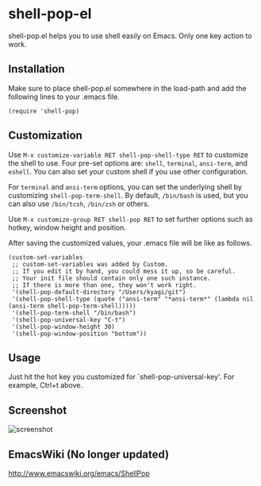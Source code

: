 shell-pop-el
============
shell-pop.el helps you to use shell easily on Emacs. Only one key action to work.

Installation
----------
Make sure to place shell-pop.el somewhere in the load-path and add the following lines to your .emacs file.

    (require 'shell-pop)

Customization
----------

Use `M-x customize-variable RET shell-pop-shell-type RET` to customize the shell to use.  Four pre-set options are: `shell`, `terminal`, `ansi-term`, and `eshell`.  You can also set your custom shell if you use other configuration.

For `terminal` and `ansi-term` options, you can set the underlying shell by customizing `shell-pop-term-shell`.  By default, `/bin/bash` is used, but you can also use `/bin/tcsh`, `/bin/zsh` or others.

Use `M-x customize-group RET shell-pop RET` to set further options such as hotkey, window height and position.

After saving the customized values, your .emacs file will be like as follows. 

    (custom-set-variables
     ;; custom-set-variables was added by Custom.
     ;; If you edit it by hand, you could mess it up, so be careful.
     ;; Your init file should contain only one such instance.
     ;; If there is more than one, they won't work right.
     '(shell-pop-default-directory "/Users/kyagi/git")
     '(shell-pop-shell-type (quote ("ansi-term" "*ansi-term*" (lambda nil (ansi-term shell-pop-term-shell)))))
     '(shell-pop-term-shell "/bin/bash")
     '(shell-pop-universal-key "C-t")
     '(shell-pop-window-height 30)
     '(shell-pop-window-position "bottom"))

Usage
----------
Just hit the hot key you customized for `shell-pop-universal-key'. For example, Ctrl+t above.

Screenshot
----------
![screenshot](https://raw.github.com/kyagi/shell-pop-el/master/screenshot.png)

EmacsWiki (No longer updated)
----------
http://www.emacswiki.org/emacs/ShellPop
